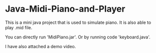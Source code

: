# Java-Midi-Piano-and-Player
This is a mini java project that is used to simulate piano. It is also able to play .mid file.

You can directly run 'MidiPiano.jar'. Or by running code 'keyboard.java'.

I have also attached a demo video.

